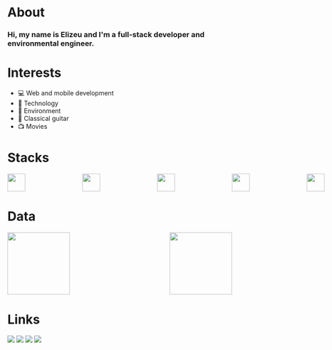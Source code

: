 <h1>About</h1>

<h3>Hi, my name is Elizeu and I'm a full-stack developer and environmental engineer.</h3>

<h1>Interests</h1>

- 💻 Web and mobile development
- 🚀 Technology
- 🌳 Environment
- 🎼 Classical guitar
- 📺 Movies


<h1>Stacks</h1>

<div style="display: flex; gap: 8rem"> <img heigth="40" width="40" src="https://cdn.jsdelivr.net/gh/devicons/devicon/icons/javascript/javascript-original.svg" /> 
<img heigth="40" width="40" src="https://cdn.jsdelivr.net/gh/devicons/devicon/icons/typescript/typescript-original.svg" />
<img heigth="40" width="40" src="https://cdn.jsdelivr.net/gh/devicons/devicon/icons/python/python-original.svg" />
<img heigth="40" width="40" src="https://cdn.jsdelivr.net/gh/devicons/devicon/icons/html5/html5-original.svg" /> 
<img heigth="40" width="40" src="https://cdn.jsdelivr.net/gh/devicons/devicon/icons/css3/css3-original.svg" /> 
<img heigth="40" width="40" src="https://cdn.jsdelivr.net/gh/devicons/devicon/icons/react/react-original.svg" /> 
<img heigth="40" width="40" src="https://cdn.jsdelivr.net/gh/devicons/devicon/icons/git/git-original.svg" />
<img heigth="40" width="40" src="https://cdn.jsdelivr.net/gh/devicons/devicon/icons/yarn/yarn-original.svg" />
<img heigth="40" width="40" src="https://cdn.jsdelivr.net/gh/devicons/devicon/icons/nodejs/nodejs-original.svg" />
<img heigth="40" width="40" src="https://cdn.jsdelivr.net/gh/devicons/devicon/icons/express/express-original.svg" />
<img heigth="40" width="40" src="https://cdn.jsdelivr.net/gh/devicons/devicon/icons/django/django-plain.svg" />
<img heigth="40" width="40" src="https://cdn.jsdelivr.net/gh/devicons/devicon/icons/postgresql/postgresql-original.svg" />
<img heigth="40" width="40" src="https://cdn.jsdelivr.net/gh/devicons/devicon/icons/sqlite/sqlite-original.svg" />
<img heigth="40" width="40" src="https://cdn.jsdelivr.net/gh/devicons/devicon/icons/jest/jest-plain.svg" />
<img heigth="40" width="40" src="https://cdn.jsdelivr.net/gh/devicons/devicon/icons/vscode/vscode-original.svg" /></div>

<h1>Data</h1>

<div style="display: flex; justify-content: space-between">
  <img height="140rem" src="https://github-readme-stats.vercel.app/api?username=elizeu-vasconcelos1992&show_icons=true&theme=dracula&include_all_commits=true&count_private=true"/>
  <img height="140rem" src="https://github-readme-stats.vercel.app/api/top-langs/?username=elizeu-vasconcelos1992&layout=compact&langs_count=7&theme=dracula"/>
</div>

<h1>Links</h1>

<div>
<a href="mailto:elizeucosta21@gmail.com" target="_blank"><img src="https://img.shields.io/badge/Gmail-D14836?style=for-the-badge&logo=gmail&logoColor=white"/></a>
<a href="https://www.linkedin.com/in/elizeuvasconcelos/" target="_blank"><img src="https://img.shields.io/badge/LinkedIn-0077B5?style=for-the-badge&logo=linkedin&logoColor=white"/></a>
<a href="https://wa.me/5596991118797" target="_blank"><img src="https://img.shields.io/badge/WhatsApp-25D366?style=for-the-badge&logo=whatsapp&logoColor=white"/></a>
<a href="https://elizeu.vercel.app/" target="_blank"><img src="https://img.shields.io/badge/website-000000?style=for-the-badge&logo=About.me&logoColor=white"/></a>
</div>

